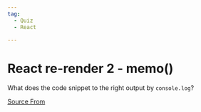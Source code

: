 ```yaml
---
tag:
  - Quiz
  - React

---
```

  
# React re-render 2 - memo()

What does the code snippet to the right output by `console.log`?


[Source From](https://bigfrontend.dev/react-quiz/React-re-render-2)

  